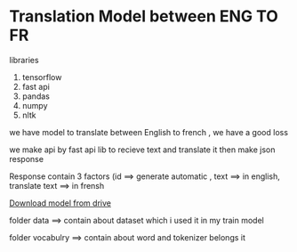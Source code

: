 <h1>Translation Model between ENG TO FR</h1>

<p>libraries</p>
<ol>
<li>tensorflow</li>
<li>fast api</li>
<li>pandas</li>
<li>numpy</li>
<li>nltk</li>
</ol>

<p>we have model to translate between English to french , we have a good loss <p>
<p>we make api by fast api lib to recieve text and translate it then make json response</p>
<p>Response contain 3 factors (id ==> generate automatic , text ==> in english, translate text ==> in frensh</p>
<a href="https://drive.google.com/file/d/1kiQHMfq4aDGj1kh6iQ2UyjhmpZy5lINa/view?usp=sharing" target="_blank">Download model from drive</a>
<p>folder data ==> contain about dataset which i used it in my train model</p>
<p>folder vocabulry ==> contain about word and tokenizer belongs it</p>
